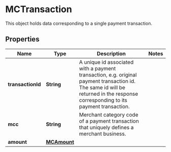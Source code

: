

# MCTransaction

This object holds data corresponding to a single payment transaction.
## Properties

Name | Type | Description | Notes
------------ | ------------- | ------------- | -------------
**transactionId** | **String** | A unique id associated with a payment transaction, e.g. original payment transaction id. The same id will be returned in the response corresponding to its payment transaction. | 
**mcc** | **String** | Merchant category code of a payment transaction that uniquely defines a merchant business. | 
**amount** | [**MCAmount**](MCAmount.md) |  | 




